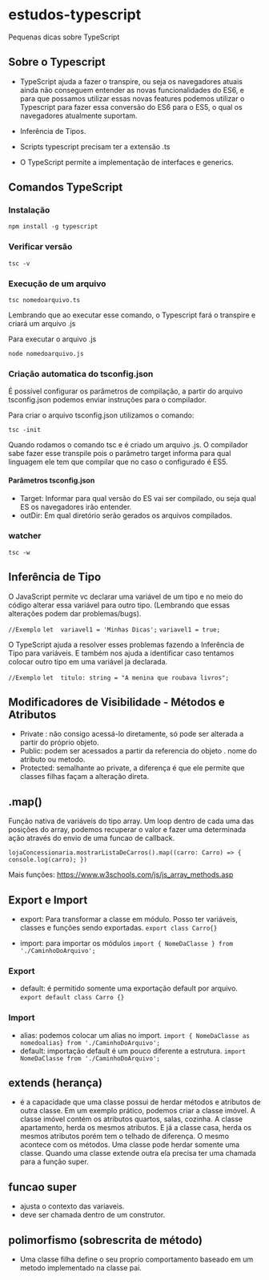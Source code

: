 # estudos-typescript
Pequenas dicas sobre TypeScript

## Sobre o Typescript

- TypeScript ajuda a fazer o transpire, ou seja os navegadores atuais ainda não conseguem entender as novas funcionalidades do ES6, e para que possamos utilizar essas novas features podemos utilizar o Typescript para fazer essa conversão do ES6 para o ES5, o qual os navegadores atualmente suportam.

- Inferência de Tipos.

- Scripts typescript precisam ter a extensão .ts

- O TypeScript permite a implementação de interfaces e generics.

## Comandos TypeScript

### Instalação
```npm install -g typescript```

### Verificar versão
```tsc -v```

### Execução de um arquivo
```tsc nomedoarquivo.ts```

Lembrando que ao executar esse comando, o Typescript fará o transpire e criará um arquivo .js

Para executar o arquivo .js

```node nomedoarquivo.js```

### Criação automatica do tsconfig.json

É possível configurar os parâmetros de compilação, a partir do arquivo tsconfig.json podemos enviar instruções para o compilador.

Para criar o arquivo tsconfig.json utilizamos o comando:

```tsc -init```

Quando rodamos o comando tsc e é criado um arquivo .js. O compilador sabe fazer esse transpile pois o parâmetro target informa para qual linguagem ele tem que compilar que no caso o configurado é ES5.

#### Parâmetros tsconfig.json

-  Target: Informar para qual versão do ES vai ser compilado, ou seja qual ES os navegadores irão entender.
-  outDir: Em qual diretório serão gerados os arquivos compilados.

### watcher
```tsc -w```

## Inferência de Tipo

O JavaScript permite vc declarar uma variável de um tipo e no meio do código alterar essa variável para outro tipo. (Lembrando que essas alterações podem dar problemas/bugs).

``` //Exemplo ```
``` let  variavel1 = 'Minhas Dicas'; ```
``` variavel1 = true; ```

O TypeScript ajuda a resolver esses problemas fazendo a Inferência de Tipo para variáveis.
E também nos ajuda a identificar caso tentamos colocar outro tipo em uma variável ja declarada.

``` //Exemplo ```
``` let  titulo: string = "A menina que roubava livros"; ```

## Modificadores de Visibilidade - Métodos e Atributos

- Private : não consigo acessá-lo diretamente, só pode ser alterada a partir do próprio objeto.
- Public: podem ser acessados a partir da referencia do objeto . nome do atributo ou metodo.
- Protected: semalhante ao private, a diferença é que ele permite que classes filhas façam a alteração direta.

## .map()

Função nativa de variáveis do tipo array.
Um loop dentro de cada uma das posições do array, podemos recuperar o valor e fazer uma determinada ação através do envio de uma funcao de callback.

``` lojaConcessionaria.mostrarListaDeCarros().map((carro: Carro) => { console.log(carro); }) ```

Mais funções: https://www.w3schools.com/js/js_array_methods.asp

## Export e Import

 - export: Para transformar a classe em módulo. Posso ter variáveis, classes e funções sendo exportadas.
 ``` export class Carro{} ```

 - import: para importar os módulos
 ```import { NomeDaClasse } from './CaminhoDoArquivo'; ```

 ### Export
- default: é permitido somente uma exportação default por arquivo.
``` export default class Carro {} ```

 ### Import
- alias: podemos colocar um alias no import.
``` import { NomeDaClasse as nomedoalias} from './CaminhoDoArquivo'; ```
- default: importação default é um pouco diferente a estrutura.
``` import NomeDaClasse from './CaminhoDoArquivo'; ```

## extends (herança)

- é a capacidade que uma classe possui de herdar métodos e atributos de outra classe.
Em um exemplo prático, podemos criar a classe imóvel.
A classe imóvel contém os atributos quartos, salas, cozinha.
A classe apartamento, herda os mesmos atributos.
E já a classe casa, herda os mesmos atributos porém tem o telhado de diferença.
O mesmo acontece com os métodos.
Uma classe pode herdar somente uma classe.
Quando uma classe extende outra ela precisa ter uma chamada para a função super.

## funcao super
- ajusta o contexto das variaveis.
- deve ser chamada dentro de um construtor.

## polimorfismo (sobrescrita de método)
- Uma classe filha define o seu proprio comportamento baseado em um metodo implementado na classe pai.





